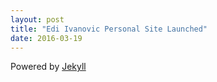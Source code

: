 ```yaml
---
layout: post
title: "Edi Ivanovic Personal Site Launched"
date: 2016-03-19
---
```


Powered by [Jekyll](https://jekyllrb.com)
